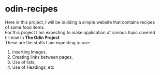 # odin-recipes
Here in this project, I will be building a simple website that contains recipes of some food items. \
For this project I am expecting to make application of various topic covered till now in **The Odin Project** \
These are the stuffs I am expecting to use:
1. Inserting Images,
2. Creating links between pages,
3. Use of lists,
3. Use of Headings, etc